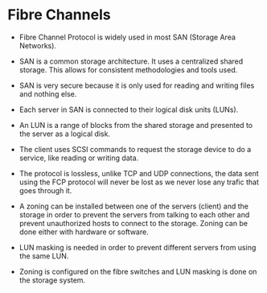 # Fibre Channels

- Fibre Channel Protocol is widely used in most SAN (Storage Area Networks).

- SAN is a common storage architecture. It uses a centralized shared storage. This allows for consistent methodologies and tools used.

- SAN is very secure because it is only used for reading and writing files and nothing else.

- Each server in SAN is connected to their logical disk units (LUNs).

- An LUN is a range of blocks from the shared storage and presented to the server as a logical disk.

- The client uses SCSI commands to request the storage device to do a service, like reading or writing data.

- The protocol is lossless, unlike TCP and UDP connections, the data sent using the FCP protocol will never be lost as we never lose any trafic that goes through it.

- A zoning can be installed between one of the servers (client) and the storage in order to prevent the servers from talking to each other and prevent unauthorized hosts to connect to the storage. Zoning can be done either with hardware or software.

- LUN masking is needed in order to prevent different servers from using the same LUN.

- Zoning is configured on the fibre switches and LUN masking is done on the storage system.
